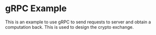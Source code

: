 # gRPC Example

This is an example to use gRPC to send requests to server and obtain a computation back. This is used to design the crypto exchange.

